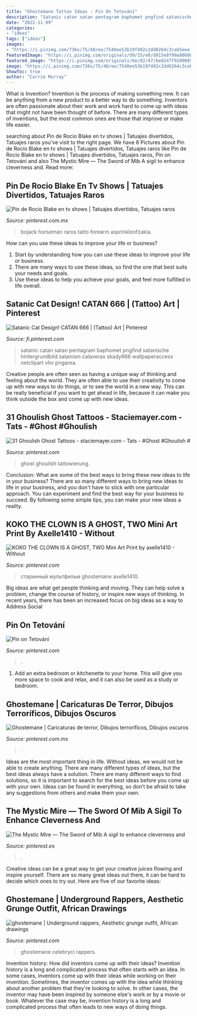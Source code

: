 ```yaml
---
title: "Ghostemane Tattoo Ideas : Pin On Tetování"
description: "Satanic catan satan pentagram baphomet pngfind satanische hintergrundbild satanism calaveras skady666 wallpaperaccess netclipart vhv pngarea"
date: "2022-11-09"
categories:
- "ideas"
tags: ["ideas"]
images:
- "https://i.pinimg.com/736x/75/40/ee/7540ee53b19f492c2dd0264c3ceb5eee.jpg"
featuredImage: "https://i.pinimg.com/originals/d9/15/e8/d915e8f99a80608ea92cddb0e4efcf20.png"
featured_image: "https://i.pinimg.com/originals/6e/82/47/6e8247f9109085ce9b76ae1ba8a146a0.jpg"
image: "https://i.pinimg.com/736x/75/40/ee/7540ee53b19f492c2dd0264c3ceb5eee.jpg"
ShowToc: true
author: "Carrie Murray"
---
```



What is Invention?
Invention is the process of making something new. It can be anything from a new product to a better way to do something. Inventors are often passionate about their work and work hard to come up with ideas that might not have been thought of before. There are many different types of inventions, but the most common ones are those that improve or make life easier.

	

		
searching about Pin de Rocio Blake en tv shows | Tatuajes divertidos, Tatuajes raros you've visit to the right page. We have 8 Pictures about Pin de Rocio Blake en tv shows | Tatuajes divertidos, Tatuajes raros like Pin de Rocio Blake en tv shows | Tatuajes divertidos, Tatuajes raros, Pin on Tetování and also The Mystic Mire — The Sword of Mib A sigil to enhance cleverness and. Read more:
		
    
## Pin De Rocio Blake En Tv Shows | Tatuajes Divertidos, Tatuajes Raros

<img loading=lazy src="https://i.pinimg.com/originals/a3/f5/59/a3f559231bcf102b49928bfd8ca10542.jpg" onerror="this.onerror=null;this.src='https://tse3.mm.bing.net/th?id=OIP.Hgj0mob6fY9buTAwgDzeTwHaHQ&amp;pid=15.1';" alt="Pin de Rocio Blake en tv shows | Tatuajes divertidos, Tatuajes raros">

_Source: pinterest.com.mx_

>bojack horseman raros tatto forearm asprinkleofzakia. 

	

How can you use these ideas to improve your life or business?
1. Start by understanding how you can use these ideas to improve your life or business.
2. There are many ways to use these ideas, so find the one that best suits your needs and goals.
3. Use these ideas to help you achieve your goals, and feel more fulfilled in life overall.

    
## Satanic Cat Design! CATAN 666 | (Tattoo) Art | Pinterest

<img loading=lazy src="https://i.pinimg.com/originals/d9/15/e8/d915e8f99a80608ea92cddb0e4efcf20.png" onerror="this.onerror=null;this.src='https://tse2.mm.bing.net/th?id=OIP.e3lUHpjGT23ssTO1n20f4gHaIQ&amp;pid=15.1';" alt="Satanic Cat Design! CATAN 666 | (Tattoo) Art | Pinterest">

_Source: fi.pinterest.com_

>satanic catan satan pentagram baphomet pngfind satanische hintergrundbild satanism calaveras skady666 wallpaperaccess netclipart vhv pngarea. 

	

Creative people are often seen as having a unique way of thinking and feeling about the world. They are often able to use their creativity to come up with new ways to do things, or to see the world in a new way. This can be really beneficial if you want to get ahead in life, because it can make you think outside the box and come up with new ideas.

    
## 31 Ghoulish Ghost Tattoos - Staciemayer.com - Tats - #Ghost #Ghoulish #

<img loading=lazy src="https://i.pinimg.com/originals/68/ff/15/68ff1596daad52f86033722da7ae24a4.jpg" onerror="this.onerror=null;this.src='https://tse2.mm.bing.net/th?id=OIP.JFiA7Z8VeQpCWcs7AJtRYAHaHa&amp;pid=15.1';" alt="31 Ghoulish Ghost Tattoos - staciemayer.com - Tats - #Ghost #Ghoulish #">

_Source: pinterest.com_

>ghost ghoulish tattowierung. 

	

Conclusion: What are some of the best ways to bring these new ideas to life in your business?
There are so many different ways to bring new ideas to life in your business, and you don't have to stick with one particular approach. You can experiment and find the best way for your business to succeed. By following some simple tips, you can make your new ideas a reality.

    
## KOKO THE CLOWN IS A GHOST, TWO Mini Art Print By Axelle1410 - Without

<img loading=lazy src="https://i.pinimg.com/736x/75/40/ee/7540ee53b19f492c2dd0264c3ceb5eee.jpg" onerror="this.onerror=null;this.src='https://tse4.mm.bing.net/th?id=OIP.b0dt7gWmNQK9d09RSj41RQHaHa&amp;pid=15.1';" alt="KOKO THE CLOWN IS A GHOST, TWO Mini Art Print by axelle1410 - Without">

_Source: pinterest.com_

>старинный мультфильм ghostemane axelle1410. 

	

Big ideas are what get people thinking and moving. They can help solve a problem, change the course of history, or inspire new ways of thinking. In recent years, there has been an increased focus on big ideas as a way to Address Social 

    
## Pin On Tetování

<img loading=lazy src="https://i.pinimg.com/originals/8c/fc/21/8cfc21305574f15ebabe6c86bc1515d7.jpg" onerror="this.onerror=null;this.src='https://tse1.mm.bing.net/th?id=OIP.Pe-gdJH1Yw7MAomLAAa20AHaHa&amp;pid=15.1';" alt="Pin on Tetování">

_Source: pinterest.com_

>. 

	

1. Add an extra bedroom or kitchenette to your home. This will give you more space to cook and relax, and it can also be used as a study or bedroom. 

    
## Ghostemane | Caricaturas De Terror, Dibujos Terroríficos, Dibujos Oscuros

<img loading=lazy src="https://i.pinimg.com/736x/51/ab/1c/51ab1cacf11d58b0b8100b1e9c7957cd.jpg" onerror="this.onerror=null;this.src='https://tse3.mm.bing.net/th?id=OIP.DI48bVHic3r56zRETak2yQHaHa&amp;pid=15.1';" alt="Ghostemane | Caricaturas de terror, Dibujos terroríficos, Dibujos oscuros">

_Source: pinterest.com.mx_

>. 

	

Ideas are the most important thing in life. Without ideas, we would not be able to create anything. There are many different types of ideas, but the best ideas always have a solution. There are many different ways to find solutions, so it is important to search for the best ideas before you come up with your own. Ideas can be found in everything, so don’t be afraid to take any suggestions from others and make them your own.

    
## The Mystic Mire — The Sword Of Mib A Sigil To Enhance Cleverness And

<img loading=lazy src="https://i.pinimg.com/originals/c4/2a/de/c42ade8e960d36255fe8c3370f3a5705.jpg" onerror="this.onerror=null;this.src='https://tse2.mm.bing.net/th?id=OIP.0O0TjkRGWad6pWvP0URIcwHaPA&amp;pid=15.1';" alt="The Mystic Mire — The Sword of Mib A sigil to enhance cleverness and">

_Source: pinterest.es_

>. 

	

Creative ideas can be a great way to get your creative juices flowing and inspire yourself. There are so many great ideas out there, it can be hard to decide which ones to try out. Here are five of our favorite ideas: 

    
## Ghostemane | Underground Rappers, Aesthetic Grunge Outfit, African Drawings

<img loading=lazy src="https://i.pinimg.com/originals/6e/82/47/6e8247f9109085ce9b76ae1ba8a146a0.jpg" onerror="this.onerror=null;this.src='https://tse3.mm.bing.net/th?id=OIP.rzvj-QzI3x6he3sSkshbvwHaJI&amp;pid=15.1';" alt="ghostemane | Underground rappers, Aesthetic grunge outfit, African drawings">

_Source: pinterest.com_

>ghostemane celebryci rappers. 

	

Invention history: How did inventors come up with their ideas?
Invention history is a long and complicated process that often starts with an idea. In some cases, inventors come up with their ideas while working on their invention. Sometimes, the inventor comes up with the idea while thinking about another problem that they're looking to solve. In other cases, the inventor may have been inspired by someone else's work or by a movie or book. Whatever the case may be, invention history is a long and complicated process that often leads to new ways of doing things.

